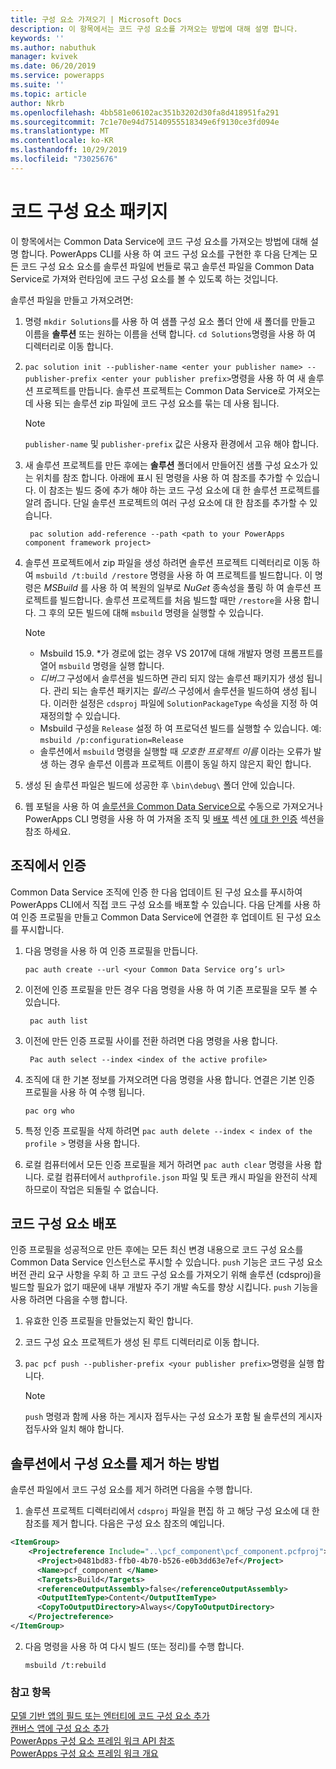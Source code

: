 ```yaml
---
title: 구성 요소 가져오기 | Microsoft Docs
description: 이 항목에서는 코드 구성 요소를 가져오는 방법에 대해 설명 합니다.
keywords: ''
ms.author: nabuthuk
manager: kvivek
ms.date: 06/20/2019
ms.service: powerapps
ms.suite: ''
ms.topic: article
author: Nkrb
ms.openlocfilehash: 4bb581e06102ac351b3202d30fa8d418951fa291
ms.sourcegitcommit: 7c1e70e94d75140955518349e6f9130ce3fd094e
ms.translationtype: MT
ms.contentlocale: ko-KR
ms.lasthandoff: 10/29/2019
ms.locfileid: "73025676"
---
```

# <a name="package-a-code-component"></a>코드 구성 요소 패키지

이 항목에서는 Common Data Service에 코드 구성 요소를 가져오는 방법에 대해 설명 합니다. PowerApps CLI를 사용 하 여 코드 구성 요소를 구현한 후 다음 단계는 모든 코드 구성 요소 요소를 솔루션 파일에 번들로 묶고 솔루션 파일을 Common Data Service로 가져와 런타임에 코드 구성 요소를 볼 수 있도록 하는 것입니다.

솔루션 파일을 만들고 가져오려면:

1. 명령 `mkdir Solutions`를 사용 하 여 샘플 구성 요소 폴더 안에 새 폴더를 만들고 이름을 **솔루션** 또는 원하는 이름을 선택 합니다. `cd Solutions`명령을 사용 하 여 디렉터리로 이동 합니다.

2. `pac solution init --publisher-name <enter your publisher name> --publisher-prefix <enter your publisher prefix>`명령을 사용 하 여 새 솔루션 프로젝트를 만듭니다. 솔루션 프로젝트는 Common Data Service로 가져오는 데 사용 되는 솔루션 zip 파일에 코드 구성 요소를 묶는 데 사용 됩니다.

   > [!NOTE]
   > `publisher-name` 및 `publisher-prefix` 값은 사용자 환경에서 고유 해야 합니다.
 
3. 새 솔루션 프로젝트를 만든 후에는 **솔루션** 폴더에서 만들어진 샘플 구성 요소가 있는 위치를 참조 합니다. 아래에 표시 된 명령을 사용 하 여 참조를 추가할 수 있습니다. 이 참조는 빌드 중에 추가 해야 하는 코드 구성 요소에 대 한 솔루션 프로젝트를 알려 줍니다. 단일 솔루션 프로젝트의 여러 구성 요소에 대 한 참조를 추가할 수 있습니다.

   ```CLI   
    pac solution add-reference --path <path to your PowerApps component framework project>
   ```

3. 솔루션 프로젝트에서 zip 파일을 생성 하려면 솔루션 프로젝트 디렉터리로 이동 하 여 `msbuild /t:build /restore` 명령을 사용 하 여 프로젝트를 빌드합니다. 이 명령은 *MSBuild* 를 사용 하 여 복원의 일부로 *NuGet* 종속성을 풀링 하 여 솔루션 프로젝트를 빌드합니다. 솔루션 프로젝트를 처음 빌드할 때만 `/restore`을 사용 합니다. 그 후의 모든 빌드에 대해 `msbuild` 명령을 실행할 수 있습니다.


    > [!NOTE]
    > - Msbuild 15.9. *가 경로에 없는 경우 VS 2017에 대해 개발자 명령 프롬프트를 열어 `msbuild` 명령을 실행 합니다.
    > - *디버그* 구성에서 솔루션을 빌드하면 관리 되지 않는 솔루션 패키지가 생성 됩니다. 관리 되는 솔루션 패키지는 *릴리스* 구성에서 솔루션을 빌드하여 생성 됩니다. 이러한 설정은 `cdsproj` 파일에 `SolutionPackageType` 속성을 지정 하 여 재정의할 수 있습니다.
    > - Msbuild 구성을 `Release` 설정 하 여 프로덕션 빌드를 실행할 수 있습니다. 예: `msbuild /p:configuration=Release`
    > - 솔루션에서 `msbuild` 명령을 실행할 때 *모호한 프로젝트 이름* 이라는 오류가 발생 하는 경우 솔루션 이름과 프로젝트 이름이 동일 하지 않은지 확인 합니다.

4. 생성 된 솔루션 파일은 빌드에 성공한 후 `\bin\debug\` 폴더 안에 있습니다.
5. 웹 포털을 사용 하 여 [솔루션을 Common Data Service으로](https://docs.microsoft.com/powerapps/maker/common-data-service/import-update-export-solutions) 수동으로 가져오거나 PowerApps CLI 명령을 사용 하 여 가져올 조직 및 [배포](#deploying-code-components) 섹션 [에 대 한 인증](#authenticating-to-your-organization) 섹션을 참조 하세요.

## <a name="authenticating-to-your-organization"></a>조직에서 인증

Common Data Service 조직에 인증 한 다음 업데이트 된 구성 요소를 푸시하여 PowerApps CLI에서 직접 코드 구성 요소를 배포할 수 있습니다. 다음 단계를 사용 하 여 인증 프로필을 만들고 Common Data Service에 연결한 후 업데이트 된 구성 요소를 푸시합니다. 
 
1. 다음 명령을 사용 하 여 인증 프로필을 만듭니다. 
 
    ```CLI
    pac auth create --url <your Common Data Service org’s url> 
    ```
 
2. 이전에 인증 프로필을 만든 경우 다음 명령을 사용 하 여 기존 프로필을 모두 볼 수 있습니다. 

   ```CLI
    pac auth list 
   ```
 
3. 이전에 만든 인증 프로필 사이를 전환 하려면 다음 명령을 사용 합니다. 
   
   ```CLI
    Pac auth select --index <index of the active profile>
    ``` 

4. 조직에 대 한 기본 정보를 가져오려면 다음 명령을 사용 합니다. 연결은 기본 인증 프로필을 사용 하 여 수행 됩니다. 

    ```CLI
    pac org who 
    ```
 
5. 특정 인증 프로필을 삭제 하려면 `pac auth delete --index < index of the profile >` 명령을 사용 합니다. 
6. 로컬 컴퓨터에서 모든 인증 프로필을 제거 하려면 `pac auth clear` 명령을 사용 합니다. 로컬 컴퓨터에서 `authprofile.json` 파일 및 토큰 캐시 파일을 완전히 삭제 하므로이 작업은 되돌릴 수 없습니다. 

## <a name="deploying-code-components"></a>코드 구성 요소 배포 

인증 프로필을 성공적으로 만든 후에는 모든 최신 변경 내용으로 코드 구성 요소를 Common Data Service 인스턴스로 푸시할 수 있습니다. `push` 기능은 코드 구성 요소 버전 관리 요구 사항을 우회 하 고 코드 구성 요소를 가져오기 위해 솔루션 (cdsproj)을 빌드할 필요가 없기 때문에 내부 개발자 주기 개발 속도를 향상 시킵니다. `push` 기능을 사용 하려면 다음을 수행 합니다.

1. 유효한 인증 프로필을 만들었는지 확인 합니다.
2. 코드 구성 요소 프로젝트가 생성 된 루트 디렉터리로 이동 합니다.
3. `pac pcf push --publisher-prefix <your publisher prefix>`명령을 실행 합니다.

   > [!NOTE]
   > `push` 명령과 함께 사용 하는 게시자 접두사는 구성 요소가 포함 될 솔루션의 게시자 접두사와 일치 해야 합니다.

## <a name="how-to-remove-components-from-a-solution"></a>솔루션에서 구성 요소를 제거 하는 방법

솔루션 파일에서 코드 구성 요소를 제거 하려면 다음을 수행 합니다.

1.  솔루션 프로젝트 디렉터리에서 `cdsproj` 파일을 편집 하 고 해당 구성 요소에 대 한 참조를 제거 합니다. 다음은 구성 요소 참조의 예입니다.

   ```XML
   <ItemGroup>
       <Projectreference Include="..\pcf_component\pcf_component.pcfproj">
         <Project>0481bd83-ffb0-4b70-b526-e0b3dd63e7ef</Project>
         <Name>pcf_component </Name>
         <Targets>Build</Targets>
         <referenceOutputAssembly>false</referenceOutputAssembly>
         <OutputItemType>Content</OutputItemType>
         <CopyToOutputDirectory>Always</CopyToOutputDirectory>
       </Projectreference>
   </ItemGroup>
   ```

2. 다음 명령을 사용 하 여 다시 빌드 (또는 정리)를 수행 합니다.
   
    ```CLI
    msbuild /t:rebuild
    ```

### <a name="see-also"></a>참고 항목

[모델 기반 앱의 필드 또는 엔터티에 코드 구성 요소 추가](add-custom-controls-to-a-field-or-entity.md)<br/>
[캔버스 앱에 구성 요소 추가](component-framework-for-canvas-apps.md#add-components-to-a-canvas-app)<br/>
[PowerApps 구성 요소 프레임 워크 API 참조](reference/index.md)<br/>
[PowerApps 구성 요소 프레임 워크 개요](overview.md)
